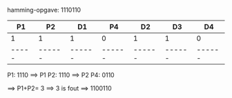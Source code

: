 hamming-opgave:
1110110

| P1  |  P2  |  D1  |  P4  |  D2  |  D3  |  D4  |
|-----|------|------|------|------|------|------|
|  1  |   1  |   1  |   0  |   1  |   1  |  0   |
|-----|------|------|------|------|------|------|

P1: 1110 ==> P1
P2: 1110 ==> P2
P4: 0110

==> P1+P2= 3 ==> 3 is fout
==> 1100110
